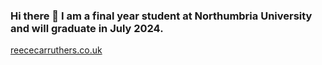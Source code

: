 ### Hi there 👋 I am a final year student at Northumbria University and will graduate in July 2024.

[reececarruthers.co.uk](https://reececarruthers.co.uk/)

<!--
**Reece-Carruthers/reece-carruthers** is a ✨ _special_ ✨ repository because its `README.md` (this file) appears on your GitHub profile.

Here are some ideas to get you started:

- 🔭 I’m currently working on ...
- 🌱 I’m currently learning ...
- 👯 I’m looking to collaborate on ...
- 🤔 I’m looking for help with ...
- 💬 Ask me about ...
- 📫 How to reach me: ...
- 😄 Pronouns: ...
- ⚡ Fun fact: ...
-->
